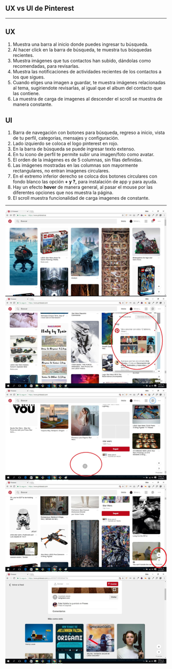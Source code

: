 ## UX vs UI  de Pinterest 

***
## UX
1. Muestra una barra al inicio donde puedes ingresar tu búsqueda.
2. Al hacer click en la barra de búsqueda, te muestra tus búsquedas recientes.
3. Muestra imágenes que tus contactos han subido, dándolas como recomendadas, para revisarlas.
4. Muestra las notificaciones de actividades recientes de los contactos a los que sigues. 
5. Cuando eliges una imagen a guardar, te muestra imágenes relacionadas al tema, sugiriendote revisarlas, al igual que el album del contacto que las contiene.
6. La muestra de carga de imagenes al descender el scroll se muestra de manera constante.


## UI
1. Barra de navegación con botones para búsqueda, regreso a inicio, vista de tu perfil, categorias, mensajes y configuración.
2. Lado izquierdo se coloca el logo pinterest en rojo.
3. En la barra de búsqueda se puede ingresar texto extenso.
4. En tu icono de perfil te permite subir una imagen/foto como avatar.
5. El orden de la imágenes es de  5 columnas, sin filas definidas.
6. Las imágenes mostradas en las columnas son mayormente rectangulares, no entran imagenes circulares.
7. En el extremo inferior derecho se coloca dos botones circulares con fondo blanco las opción **+ y ?,** para instalación de app y para ayuda.
8. Hay un efecto **hover** de manera general, al pasar el mouse por las diferentes opciones que nos muestra la página.
9. El scroll  muestra funcionalidad de carga imagenes de  constante.
***

![Con titulo](assets/imagen1.jpg "imagen1")
![Con titulo](assets/imagen2.jpg "imagen2")
![Con titulo](assets/imagen3.jpg "imagen3")
![Con titulo](assets/imagen4.jpg "imagen4")
![Con titulo](assets/imagen5.jpg "imagen5")
